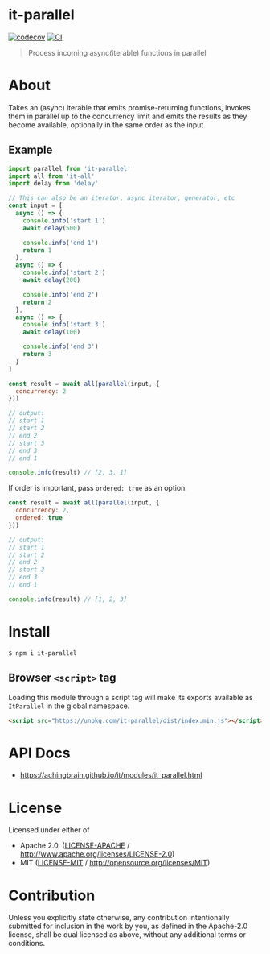 # it-parallel

[![codecov](https://img.shields.io/codecov/c/github/achingbrain/it.svg?style=flat-square)](https://codecov.io/gh/achingbrain/it)
[![CI](https://img.shields.io/github/actions/workflow/status/achingbrain/it/js-test-and-release.yml?branch=main\&style=flat-square)](https://github.com/achingbrain/it/actions/workflows/js-test-and-release.yml?query=branch%3Amain)

> Process incoming async(iterable) functions in parallel

# About

<!--

!IMPORTANT!

Everything in this README between "# About" and "# Install" is automatically
generated and will be overwritten the next time the doc generator is run.

To make changes to this section, please update the @packageDocumentation section
of src/index.js or src/index.ts

To experiment with formatting, please run "npm run docs" from the root of this
repo and examine the changes made.

-->

Takes an (async) iterable that emits promise-returning functions, invokes them in parallel up to the concurrency limit and emits the results as they become available, optionally in the same order as the input

## Example

```javascript
import parallel from 'it-parallel'
import all from 'it-all'
import delay from 'delay'

// This can also be an iterator, async iterator, generator, etc
const input = [
  async () => {
    console.info('start 1')
    await delay(500)

    console.info('end 1')
    return 1
  },
  async () => {
    console.info('start 2')
    await delay(200)

    console.info('end 2')
    return 2
  },
  async () => {
    console.info('start 3')
    await delay(100)

    console.info('end 3')
    return 3
  }
]

const result = await all(parallel(input, {
  concurrency: 2
}))

// output:
// start 1
// start 2
// end 2
// start 3
// end 3
// end 1

console.info(result) // [2, 3, 1]
```

If order is important, pass `ordered: true` as an option:

```javascript
const result = await all(parallel(input, {
  concurrency: 2,
  ordered: true
}))

// output:
// start 1
// start 2
// end 2
// start 3
// end 3
// end 1

console.info(result) // [1, 2, 3]
```

# Install

```console
$ npm i it-parallel
```

## Browser `<script>` tag

Loading this module through a script tag will make its exports available as `ItParallel` in the global namespace.

```html
<script src="https://unpkg.com/it-parallel/dist/index.min.js"></script>
```

# API Docs

- <https://achingbrain.github.io/it/modules/it_parallel.html>

# License

Licensed under either of

- Apache 2.0, ([LICENSE-APACHE](https://github.com/achingbrain/it/blob/main/packages/it-parallel/LICENSE-APACHE) / <http://www.apache.org/licenses/LICENSE-2.0>)
- MIT ([LICENSE-MIT](https://github.com/achingbrain/it/blob/main/packages/it-parallel/LICENSE-MIT) / <http://opensource.org/licenses/MIT>)

# Contribution

Unless you explicitly state otherwise, any contribution intentionally submitted for inclusion in the work by you, as defined in the Apache-2.0 license, shall be dual licensed as above, without any additional terms or conditions.
